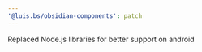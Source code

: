 ```yaml
---
'@luis.bs/obsidian-components': patch
---
```


Replaced Node.js libraries for better support on android
